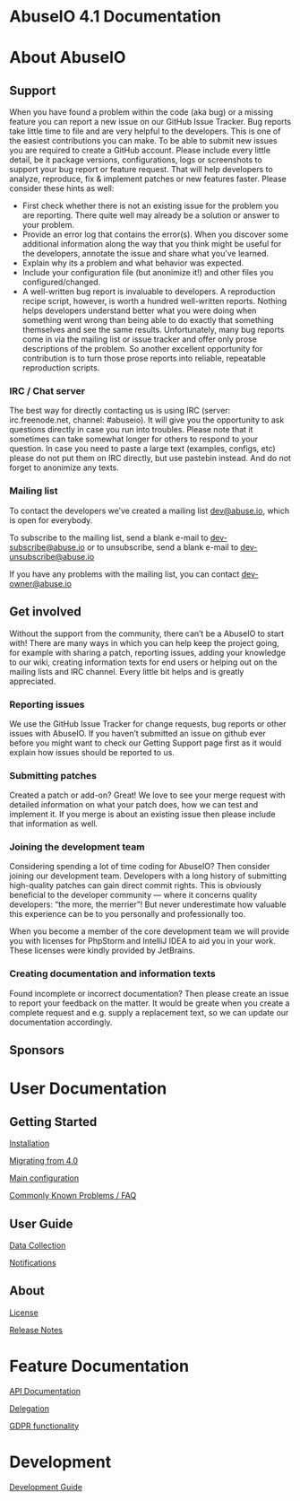 # AbuseIO 4.1 Documentation

# About AbuseIO

## Support

When you have found a problem within the code (aka bug) or a missing feature you can report a new issue on our GitHub Issue Tracker. Bug reports take little time to file and are very helpful to the developers. This is one of the easiest contributions you can make. To be able to submit new issues you are required to create a GitHub account. Please include every little detail, be it package versions, configurations, logs or screenshots to support your bug report or feature request. That will help developers to analyze, reproduce, fix & implement patches or new features faster. Please consider these hints as well:

- First check whether there is not an existing issue for the problem you are reporting. There quite well may already be a solution or answer to your problem.
- Provide an error log that contains the error(s). When you discover some additional information along the way that you think might be useful for the developers, annotate the issue and share what you’ve learned.
- Explain why its a problem and what behavior was expected.
- Include your configuration file (but anonimize it!) and other files you configured/changed.
- A well-written bug report is invaluable to developers. A reproduction recipe script, however, is worth a hundred well-written reports. Nothing helps developers understand better what you were doing when something went wrong than being able to do exactly that something themselves and see the same results. Unfortunately, many bug reports come in via the mailing list or issue tracker and offer only prose descriptions of the problem. So another excellent opportunity for contribution is to turn those prose reports into reliable, repeatable reproduction scripts.

### IRC / Chat server

The best way for directly contacting us is using IRC (server: irc.freenode.net, channel: #abuseio). It will give you the opportunity to ask questions directly in case you run into troubles. Please note that it sometimes can take somewhat longer for others to respond to your question. In case you need to paste a large text (examples, configs, etc) please do not put them on IRC directly, but use pastebin instead. And do not forget to anonimize any texts.

### Mailing list

To contact the developers we’ve created a mailing list dev@abuse.io, which is open for everybody.

To subscribe to the mailing list, send a blank e-mail to dev-subscribe@abuse.io
or to unsubscribe, send a blank e-mail to dev-unsubscribe@abuse.io

If you have any problems with the mailing list, you can contact dev-owner@abuse.io

## Get involved

Without the support from the community, there can’t be a AbuseIO to start with! 
There are many ways in which you can help keep the project going, for example 
with sharing a patch, reporting issues, adding your knowledge to our wiki, creating 
information texts for end users or helping out on the mailing lists and IRC channel. 
Every little bit helps and is greatly appreciated.

### Reporting issues

We use the GitHub Issue Tracker for change requests, bug reports or other issues with AbuseIO. If you haven’t submitted an issue on github ever before you might want to check our Getting Support page first as it would explain how issues should be reported to us.

### Submitting patches

Created a patch or add-on? Great! We love to see your merge request with detailed information on what your patch does, how we can test and implement it. If you merge is about an existing issue then please include that information as well.

### Joining the development team

Considering spending a lot of time coding for AbuseIO? Then consider joining our development team. Developers with a long history of submitting high-quality patches can gain direct commit rights. This is obviously beneficial to the developer community — where it concerns quality developers: “the more, the merrier”! But never underestimate how valuable this experience can be to you personally and professionally too.

When you become a member of the core development team we will provide you with licenses for PhpStorm and IntelliJ IDEA to aid you in your work. These licenses were kindly provided by JetBrains.

### Creating documentation and information texts

Found incomplete or incorrect documentation? Then please create an issue to report your feedback on the matter. It would be greate when you create a complete request and e.g. supply a replacement text, so we can update our documentation accordingly.

## Sponsors

# User Documentation

## Getting Started

[Installation](installation.md)

[Migrating from 4.0](migration.md)

[Main configuration](configuration_main.md)

[Commonly Known Problems / FAQ](common_problems.md)

## User Guide

[Data Collection](data_collection.md)

[Notifications](notifications.md)

## About

[License](license.md)

[Release Notes](release_notes.md)

# Feature Documentation

[API Documentation](api.md)

[Delegation](delegation.md)

[GDPR functionality](gdpr.md)

# Development

[Development Guide](development.md)


